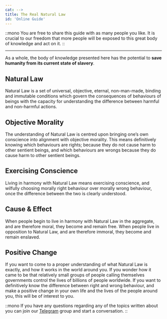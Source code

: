 ```yaml
---
cat: -->
title: The Real Natural Law
id: 'Online Guide'
---
```


<div class="mt-10 mb-24 w-40 h-40 md:w-56 md:h-56 lg:w-72 lg:h-72 xl:w-80 xl:h-80">
  <app-icon name="sol" class="aspect-video lg:aspect-square w-full h-full fill-none stroke-current stroke-[10px]" />
</div>

<!-- Organized and well thought out interactive lessons for optimal and effective learning.  -->

::mono
You are free to share this guide with as many people you like. It is crucial to our freedom that more people will be exposed to this great body of knowledge and act on it.
::

<hr class="my-8 border border-b-4">

<span class="desc">As a whole, the body of knowledge presented here has the potential to <b class="font-bold underline">save humanity from its current state of slavery</b>.</span>

## Natural Law
Natural Law is a set of universal, objective, eternal, non-man-made, binding and immutable conditions which govern the consequences of behaviours of beings with the capacity for understanding the difference between harmful and non-harmful actions.


## Objective Morality
The understanding of Natural Law is centred upon bringing one’s own conscience into alignment with objective morality. This means definitively knowing which behaviours are rights; because they do not cause harm to other sentient beings, and which behaviours are wrongs because they do cause harm to other sentient beings.

## Exercising Conscience
Living in harmony with Natural Law means exercising conscience, and wilfully choosing morally right behaviour over morally wrong behaviour, once the difference between the two is clearly understood.

## Cause & Effect
When people begin to live in harmony with Natural Law in the aggregate, and are therefore
moral, they become and remain free. When people live in opposition to Natural Law, and are
therefore immoral, they become and remain enslaved.


## Positive Change
If you want to come to a proper understanding of what Natural Law is exactly, and how it
works in the world around you. If you wonder how it came to be that relatively small groups
of people calling themselves governments control the lives of billions of people worldwide.
If you want to definitively know the difference between right and wrong behaviour, and make
a positive change in your own life and the lives of the people around you, this will be of
interest to you.

::mono
If you have any questions regarding any of the topics written about you can join our [Telegram](https://t.me/thefreemavens) group and start a conversation.
::
